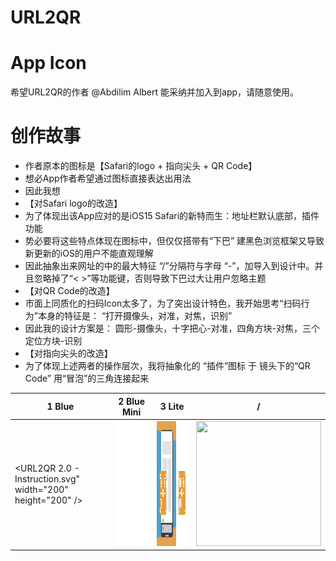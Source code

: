 # URL2QR

# App Icon
希望URL2QR的作者 @Abdilim Albert 能采纳并加入到app，请随意使用。

# 创作故事
* 作者原本的图标是【Safari的logo + 指向尖头 + QR Code】
* 想必App作者希望通过图标直接表达出用法
* 因此我想
* 【对Safari logo的改造】
* 为了体现出该App应对的是iOS15 Safari的新特而生：地址栏默认底部，插件功能
* 势必要将这些特点体现在图标中，但仅仅搭带有“下巴” 建黑色浏览框架又导致新更新的iOS的用户不能直观理解
* 因此抽象出来网址的中的最大特征 “/”分隔符与字母 “-”，加导入到设计中。并且忽略掉了“< >”等功能键，否则导致下巴过大让用户忽略主题
* 【对QR Code的改造】
* 市面上同质化的扫码Icon太多了，为了突出设计特色，我开始思考“扫码行为”本身的特征是： “打开摄像头，对准，对焦，识别”
* 因此我的设计方案是： 圆形-摄像头，十字把心-对准，四角方块-对焦，三个定位方块-识别
* 【对指向尖头的改造】
* 为了体现上述两者的操作层次，我将抽象化的 “插件”图标 于 镜头下的“QR Code” 用“冒泡”的三角连接起来


|  1 Blue  | 2 Blue Mini  |  3 Lite   | /  |
|  ----  | ----  |  ----  | ----  |
| <URL2QR 2.0 - Instruction.svg" width="200" height="200" /> |<img src="https://github.com/RainyMoment/URL2QR/blob/main/URL2QR_Blue_Mini.svg" width="200" height="200" />| <img src="https://github.com/RainyMoment/URL2QR/blob/main/URL2QR 2.0 - App iCon + Ex iCon.svg" width="200" height="200"/>|<img src="https://github.com/RainyMoment/URL2QR/blob/main/0.jpg" width="200" height="200"/>
